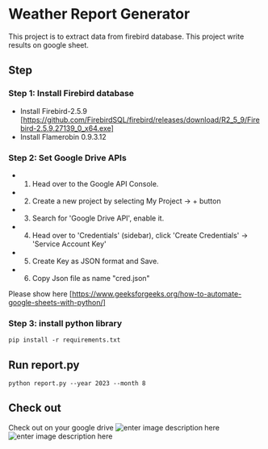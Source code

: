 # Weather Report Generator

This project is to extract data from firebird database. This project write results on google sheet. 
## Step

### Step 1: Install Firebird database

- Install Firebird-2.5.9 [https://github.com/FirebirdSQL/firebird/releases/download/R2_5_9/Firebird-2.5.9.27139_0_x64.exe]
- Install Flamerobin 0.9.3.12

### Step 2: Set Google Drive APIs

- 1. Head over to the Google API Console.
- 2. Create a new project by selecting My Project -> + button
- 3. Search for 'Google Drive API', enable it.
- 4. Head over to 'Credentials' (sidebar), click 'Create Credentials' -> 'Service Account Key'
- 5. Create Key as JSON format and Save.
- 6. Copy Json file as name "cred.json"

Please show here [https://www.geeksforgeeks.org/how-to-automate-google-sheets-with-python/]

### Step 3: install python library

`pip install -r requirements.txt`

## Run report.py
`python report.py --year 2023 --month 8`

## Check out

Check out on your google drive
![enter image description here](https://github.com/montesound/WeatherMaster-MonthlyReporter/blob/main/picture/Google_Driver.png)
![enter image description here](https://github.com/montesound/WeatherMaster-MonthlyReporter/blob/main/picture/result.JPG)
